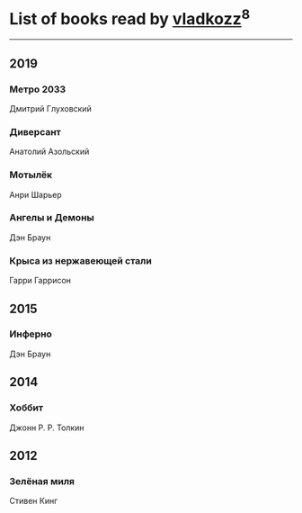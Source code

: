 # List of books read by [vladkozz](http://vk.com/id57239276)<sup>8</sup>
---

## 2019

### Метро 2033
Дмитрий Глуховский


### Диверсант
Анатолий Азольский


### Мотылёк
Анри Шарьер


### Ангелы и Демоны
Дэн Браун


### Крыса из нержавеющей стали
Гарри Гаррисон



## 2015

### Инферно
Дэн Браун



## 2014

### Хоббит
Джонн Р. Р. Толкин



## 2012

### Зелёная миля
Стивен Кинг



